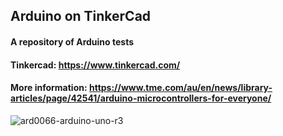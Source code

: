 ## Arduino on TinkerCad
####  A repository of Arduino tests


#### Tinkercad: https://www.tinkercad.com/
#### More information: https://www.tme.com/au/en/news/library-articles/page/42541/arduino-microcontrollers-for-everyone/


![ard0066-arduino-uno-r3](https://github.com/leakydishes/arduino_tests/assets/79079577/ab4ec1ad-efd7-463c-b8d0-4392f148c3e9)
